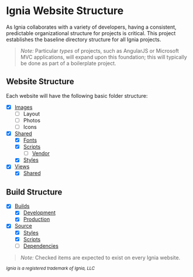 # Ignia Website Structure

As Ignia collaborates with a variety of developers, having a consistent, predictable organizational structure for projects is critical. This project establishes the baseline directory structure for all Ignia projects.

> *Note:* Particular *types* of projects, such as AngularJS or Microsoft MVC applications, will expand upon this foundation; this will typically be done as part of a boilerplate project.

## Website Structure
Each website will have the following basic folder structure:
- [x] [Images](./Builds/Development/Images/)
  - [ ] Layout
  - [ ] Photos
  - [ ] Icons
- [x] [Shared](./Builds/Development/Shared/)
  - [x] [Fonts](./Builds/Development/Shared/Fonts/)
  - [x] [Scripts](./Builds/Development/Shared/Scripts/)
    - [ ] [Vendor](./Builds/Development/Shared/Scripts/Vendor/)
  - [x] [Styles](./Builds/Development/Shared/Styles/)
- [x] [Views](./Builds/Development/Views/)
  - [x] [Shared](./Builds/Development/Views/Shared/)

## Build Structure
- [x] [Builds](./Builds/)
  - [x] [Development](./Builds/Development/)
  - [x] [Production](./Builds/Production/)
- [x] [Source](./Source/)
  - [x] [Styles](./Source/Styles/)
  - [x] [Scripts](./Source/Scripts/)
  - [ ] [Dependencies](./Source/Dependencies/)

> *Note:* Checked items are expected to exist on every Ignia website.

<small>*Ignia is a registered trademark of Ignia, LLC*</small>
